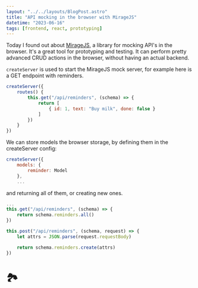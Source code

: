 ```yaml
---
layout: "../../layouts/BlogPost.astro"
title: "API mocking in the browser with MirageJS"
datetime: "2023-06-16"
tags: [frontend, react, prototyping]
---
```


Today I found out about [MirageJS](https://miragejs.com/), a library for mocking API's in the browser. It's a great tool for prototyping and testing. It can perform pretty advanced CRUD actions in the browser, without having an actual backend.

`createServer` is used to start the MirageJS mock server, for example here is a GET endpoint with reminders.

```javascript
createServer({
    routes() {
        this.get("/api/reminders", (schema) => {
            return [
                { id: 1, text: "Buy milk", done: false }
            ]
        })
    }
})
```

We can store models the browser storage, by defining them in the createServer config:
```javascript
createServer({
    models: {
        reminder: Model
    },
    ...
```

and returning all of them, or creating new ones.
```javascript
...
this.get("/api/reminders", (schema) => {
    return schema.reminders.all()
})

this.post("/api/reminders", (schema, request) => {
    let attrs = JSON.parse(request.requestBody)

    return schema.reminders.create(attrs)
})
```

# 🏞